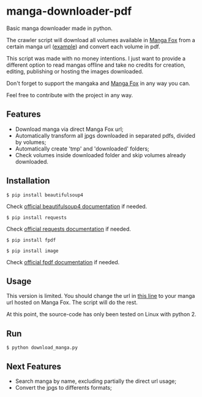 # manga-downloader-pdf

Basic manga downloader made in python.

The crawler script will download all volumes available in [Manga Fox](http://mangafox.me/directory/) from a certain manga url ([example](http://mangafox.me/manga/hunter_x_hunter/)) and convert each volume in pdf.

This script was made with no money intentions. I just want to provide a different option to read mangas offline and take no credits for creation, editing, publishing or hosting the images downloaded.

Don't forget to support the mangaka and [Manga Fox](http://mangafox.me/directory/) in any way you can.

Feel free to contribute with the project in any way.

## Features ##

 * Download manga via direct Manga Fox url;
 * Automatically transform all jpgs downloaded in separated pdfs, divided by volumes;
 * Automatically create 'tmp' and 'downloaded' folders;
 * Check volumes inside downloaded folder and skip volumes already downloaded.
 
## Installation ##

`$ pip install beautifulsoup4`

Check [official beautifulsoup4 documentation](https://www.crummy.com/software/BeautifulSoup/bs4/doc/) if needed.


`$ pip install requests`

Check [official requests documentation](http://docs.python-requests.org/en/master/) if needed.

`$ pip install fpdf`

`$ pip install image`

Check [official fpdf documentation](https://pyfpdf.readthedocs.io/en/latest/) if needed.


## Usage ##

This version is limited. You should change the url in [this line](https://github.com/filipefilardi/manga-downloader/blob/master/src/download_manga.py#L111) to your manga url hosted on Manga Fox. The script will do the rest.

At this point, the source-code has only been tested on Linux with python 2.

## Run ##

`$ python download_manga.py`

## Next Features ## 
 
 * Search manga by name, excluding partially the direct url usage;
 * Convert the jpgs to differents formats;